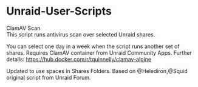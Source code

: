 # Unraid-User-Scripts

ClamAV Scan<br>
This script runs antivirus scan over selected Unraid shares.

You can select one day in a week when the script runs another set of shares.
Requires ClamAV container from Unraid Community Apps.
Further details: https://hub.docker.com/r/tquinnelly/clamav-alpine

Updated to use spaces in Shares Folders.
Based on @Helediron,@Squid original script from Unraid Forum.
